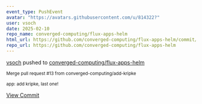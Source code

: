 ```yaml
---
event_type: PushEvent
avatar: "https://avatars.githubusercontent.com/u/814322?"
user: vsoch
date: 2025-02-10
repo_name: converged-computing/flux-apps-helm
html_url: https://github.com/converged-computing/flux-apps-helm/commit/2622de2a69b2fb13d2efc319593bd8fb2387a184
repo_url: https://github.com/converged-computing/flux-apps-helm
---
```


<a href='https://github.com/vsoch' target='_blank'>vsoch</a> pushed to <a href='https://github.com/converged-computing/flux-apps-helm' target='_blank'>converged-computing/flux-apps-helm</a>

<small>Merge pull request #13 from converged-computing/add-kripke

app: add kripke, last one!</small>

<a href='https://github.com/converged-computing/flux-apps-helm/commit/2622de2a69b2fb13d2efc319593bd8fb2387a184' target='_blank'>View Commit</a>